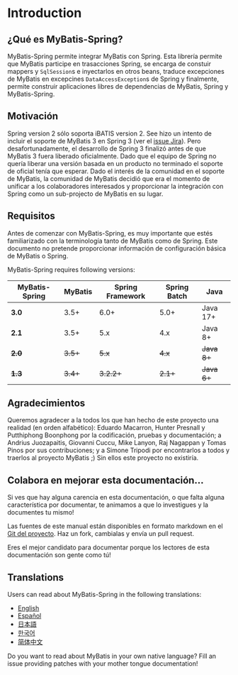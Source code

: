 <a name="Introduction"></a>
# Introduction

## ¿Qué es MyBatis-Spring?

MyBatis-Spring permite integrar MyBatis con Spring. Esta librería permite que MyBatis participe en trasacciones Spring,
se encarga de constuir mappers y `SqlSession`s e inyectarlos en otros beans, traduce excepciones de MyBatis en excepcines `DataAccessException`s de Spring y finalmente, permite construir aplicaciones libres de dependencias de MyBatis, Spring y MyBatis-Spring.

## Motivación

Spring version 2 sólo soporta iBATIS version 2. See hizo un intento de incluir el soporte de MyBatis 3 en Spring 3 (ver el [issue Jira](https://jira.springsource.org/browse/SPR-5991)).
Pero desafortunadamente, el desarrollo de Spring 3 finalizó antes de que MyBatis 3 fuera liberado oficialmente.
Dado que el equipo de Spring no quería liberar una versión basada en un producto no terminado el soporte de oficial tenía que esperar.
Dado el interés de la comunidad en el soporte de MyBatis, la comunidad de MyBatis decidió que era el momento de unificar a los colaboradores interesados y proporcionar la integración con Spring como un sub-projecto de MyBatis en su lugar.

## Requisitos

Antes de comenzar con MyBatis-Spring, es muy importante que estés familiarizado con la terminología tanto de MyBatis como de Spring.
Este documento no pretende proporcionar información de configuración básica de MyBatis o Spring.

MyBatis-Spring requires following versions:

| MyBatis-Spring | MyBatis | Spring Framework | Spring Batch | Java |
|----------------| --- |------------------|--------------| --- |
| **3.0**        | 3.5+ | 6.0+             | 5.0+         | Java 17+ |
| **2.1**        | 3.5+ | 5.x              | 4.x          | Java 8+  |
| ~~**2.0**~~        | ~~3.5+~~ | ~~5.x~~              | ~~4.x~~          | ~~Java 8+~~ |
| ~~**1.3**~~        | ~~3.4+~~ | ~~3.2.2+~~           | ~~2.1+~~         | ~~Java 6+~~ |

## Agradecimientos

Queremos agradecer a la todos los que han hecho de este proyecto una realidad (en orden alfabético):
Eduardo Macarron, Hunter Presnall y Putthiphong Boonphong por la codificación, pruebas y documentación;
a Andrius Juozapaitis, Giovanni Cuccu, Mike Lanyon, Raj Nagappan y Tomas Pinos por sus contribuciones;
y a Simone Tripodi por encontrarlos a todos y traerlos al proyecto MyBatis ;) Sin ellos este proyecto no existiría.

## Colabora en mejorar esta documentación...

Si ves que hay alguna carencia en esta documentación, o que falta alguna característica por documentar, te animamos a que lo investigues y la documentes tu	mismo!

Las fuentes de este manual están disponibles en formato markdown en el [Git del proyecto](https://github.com/mybatis/mybatis-3/tree/master/src/site). Haz un fork, cambialas y envía un pull request.

Eres el mejor candidato para documentar porque los lectores de esta	documentación son gente como tú!

## Translations

Users can read about MyBatis-Spring in the following translations:

<ul class="i18n">
  <li class="en"><a href="./../index.html">English</a></li>
  <li class="es"><a href="./getting-started.html">Español</a></li>
  <li class="ja"><a href="./../ja/index.html">日本語</a></li>
  <li class="ko"><a href="./../ko/index.html">한국어</a></li>
  <li class="zh"><a href="./../zh_CN/index.html">简体中文</a></li>
</ul>

Do you want to read about MyBatis in your own native language? Fill an issue providing patches with your mother tongue documentation!
